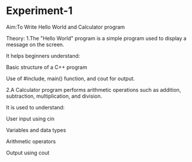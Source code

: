 # Experiment-1
Aim:To Write Hello World and Calculator program

Theory: 1.The "Hello World" program is a simple program used to display a message on the screen.

It helps beginners understand:

Basic structure of a C++ program

Use of #include, main() function, and cout for output.

2.A Calculator program performs arithmetic operations such as addition, subtraction, multiplication, and division.

It is used to understand:

User input using cin

Variables and data types

Arithmetic operators

Output using cout
